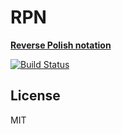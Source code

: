 # RPN
[**Reverse Polish notation**](https://en.wikipedia.org/wiki/Reverse_Polish_notation#Example)

[![Build Status](https://travis-ci.org/yayoc/rpnc.svg?branch=master)](https://travis-ci.org/yayoc/rpnc)

## License

MIT

